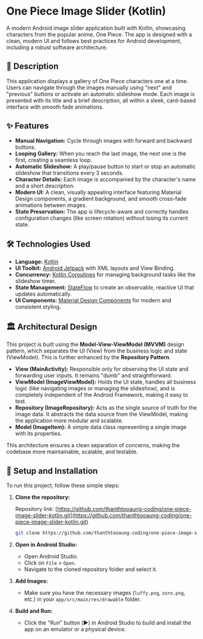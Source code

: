 # One Piece Image Slider (Kotlin)

A modern Android image slider application built with Kotlin, showcasing characters from the popular anime, One Piece. The app is designed with a clean, modern UI and follows best practices for Android development, including a robust software architecture.

## 📜 Description

This application displays a gallery of One Piece characters one at a time. Users can navigate through the images manually using "next" and "previous" buttons or activate an automatic slideshow mode. Each image is presented with its title and a brief description, all within a sleek, card-based interface with smooth fade animations.

## ✨ Features

* **Manual Navigation:** Cycle through images with forward and backward buttons.
* **Looping Gallery:** When you reach the last image, the next one is the first, creating a seamless loop.
* **Automatic Slideshow:** A play/pause button to start or stop an automatic slideshow that transitions every 3 seconds.
* **Character Details:** Each image is accompanied by the character's name and a short description.
* **Modern UI:** A clean, visually appealing interface featuring Material Design components, a gradient background, and smooth cross-fade animations between images.
* **State Preservation:** The app is lifecycle-aware and correctly handles configuration changes (like screen rotation) without losing its current state.

## 🛠️ Technologies Used

* **Language:** [Kotlin](https://kotlinlang.org/)
* **UI Toolkit:** [Android Jetpack](https://developer.android.com/jetpack) with XML layouts and View Binding.
* **Concurrency:** [Kotlin Coroutines](https://kotlinlang.org/docs/coroutines-overview.html) for managing background tasks like the slideshow timer.
* **State Management:** [StateFlow](https://developer.android.com/kotlin/flow/stateflow-and-sharedflow) to create an observable, reactive UI that updates automatically.
* **UI Components:** [Material Design Components](https://material.io/develop/android) for modern and consistent styling.

## 🏛️ Architectural Design

This project is built using the **Model-View-ViewModel (MVVM)** design pattern, which separates the UI (View) from the business logic and state (ViewModel). This is further enhanced by the **Repository Pattern**.

* **View (MainActivity):** Responsible only for observing the UI state and forwarding user inputs. It remains "dumb" and straightforward.
* **ViewModel (ImageViewModel):** Holds the UI state, handles all business logic (like navigating images or managing the slideshow), and is completely independent of the Android Framework, making it easy to test.
* **Repository (ImageRepository):** Acts as the single source of truth for the image data. It abstracts the data source from the ViewModel, making the application more modular and scalable.
* **Model (ImageItem):** A simple data class representing a single image with its properties.

This architecture ensures a clean separation of concerns, making the codebase more maintainable, scalable, and testable.

## 🚀 Setup and Installation

To run this project, follow these simple steps:

1. **Clone the repository:**

   Repository link: [https://github.com/thanthtooaung-coding/one-piece-image-slider-kotlin.git](https://github.com/thanthtooaung-coding/one-piece-image-slider-kotlin.git)

   ```bash
   git clone https://github.com/thanthtooaung-coding/one-piece-image-slider-kotlin.git
   ```
2.  **Open in Android Studio:**
    * Open Android Studio.
    * Click on `File` > `Open`.
    * Navigate to the cloned repository folder and select it.
3.  **Add Images:**
    * Make sure you have the necessary images (`luffy.png`, `zoro.png`, etc.) in your `app/src/main/res/drawable` folder.
4.  **Build and Run:**
    * Click the "Run" button (▶️) in Android Studio to build and install the app on an emulator or a physical device.
